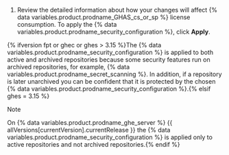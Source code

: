1. Review the detailed information about how your changes will affect {% data variables.product.prodname_GHAS_cs_or_sp %} license consumption. To apply the {% data variables.product.prodname_security_configuration %}, click **Apply**.

{% ifversion fpt or ghec or ghes > 3.15 %}The {% data variables.product.prodname_security_configuration %} is applied to both active and archived repositories because some security features run on archived repositories, for example, {% data variables.product.prodname_secret_scanning %}. In addition, if a repository is later unarchived you can be confident that it is protected by the chosen {% data variables.product.prodname_security_configuration %}.{% elsif ghes = 3.15 %}
   > [!NOTE]
   >On {% data variables.product.prodname_ghe_server %} {{ allVersions[currentVersion].currentRelease }} the {% data variables.product.prodname_security_configuration %} is applied only to active repositories and not archived repositories.{% endif %}
